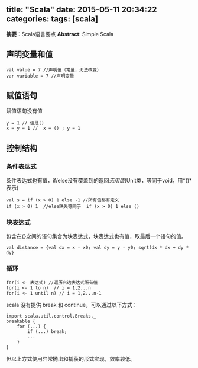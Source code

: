 title: "Scala"
date: 2015-05-11 20:34:22
categories:
tags: [scala]
---
**摘要**：Scala语言要点
**Abstract**: Simple Scala

<!-- more -->

## 声明变量和值

    val value = 7 //声明值（常量，无法改变）
    var variable = 7 //声明变量
    
## 赋值语句

赋值语句没有值

    y = 1 // 值是()
    x = y = 1 //  x = () ; y = 1

## 控制结构

### 条件表达式

条件表达式也有值，if/else没有覆盖到的返回*无用值*(Unit类，等同于void，用*()*表示)

    val s = if (x > 0) 1 else -1 //所有值都有定义
    if (x > 0) 1  //else缺失等同于  if (x > 0) 1 else ()
    
### 块表达式

包含在{}之间的语句集合为块表达式，块表达式也有值，取最后一个语句的值。

    val distance = {val dx = x - x0; val dy = y - y0; sqrt(dx * dx + dy * dy}
    
### 循环

    for(i <- 表达式) //遍历右边表达式所有值
    for(i <- 1 to n)  // i = 1,2...n
    for(i <- 1 until n) // i = 1,2...n-1
    

scala 没有提供 break 和 continue，可以通过以下方式：

    import scala.util.control.Breaks._
    breakable {
        for (...) {
            if (...) break;
            ...
        }
    }
    
但以上方式使用异常抛出和捕获的形式实现，效率较低。


